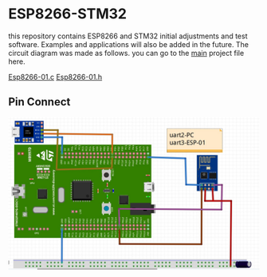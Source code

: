 # ESP8266-STM32
this repository contains ESP8266 and STM32 initial adjustments and test software. Examples and applications will also be added in the future.
The circuit diagram was made as follows.
you can go to the [main](https://github.com/HalilGok/ESP8266-STM32/blob/master/Core/Src/main.c) project file here.

[Esp8266-01.c](https://github.com/HalilGok/ESP8266-STM32/blob/master/Core/Src/esp8266-01.c)
[Esp8266-01.h](https://github.com/HalilGok/ESP8266-STM32/blob/master/Core/Inc/esp8266-01.h)
## Pin Connect

![circuit](https://github.com/HalilGok/ESP8266-STM32/blob/master/test_circuit.JPG)

